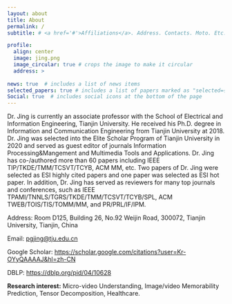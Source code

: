```yaml
---
layout: about
title: About
permalink: /
subtitle: # <a href='#'>Affiliations</a>. Address. Contacts. Moto. Etc.

profile:
  align: center
  image: jing.png
  image_circular: true # crops the image to make it circular
  address: >
   
news: true  # includes a list of news items
selected_papers: true # includes a list of papers marked as "selected={true}"
Social: true  # includes social icons at the bottom of the page
---
```


Dr. Jing  is currently an associate professor with the School of Electrical and Information Engineering, Tianjin University. He received his Ph.D. degree in Information and Communication Engineering from Tianjin University at 2018. Dr. Jing was selected into the Elite Scholar Program of Tianjin University in 2020 and served as guest editor of journals Information Processing&Mangement and Multimedia Tools and Applications.  Dr. Jing has co-/authored more than 60  papers including IEEE TIP/TKDE/TMM/TCSVT/TCYB, ACM MM, etc. Two papers of Dr. Jing were selected as ESI highly cited papers and one paper was selected as ESI hot paper. In addition, Dr. Jing has served as reviewers for many top journals and conferences, such as IEEE TPAMI/TNNLS/TGRS/TKDE/TMM/TCSVT/TCYB/SPL, ACM TWEB/TOIS/TIS/TOMM/MM, and PR/PRL/IF/IPM. 

Address: Room D125, Building 26, No.92 Weijin Road, 300072, Tianjin University, Tianjin, China

Email: pgjing@tju.edu.cn

Google Scholar: <a href = "https://scholar.google.com/citations?user=Kr-OYyQAAAAJ&hl=zh-CN">https://scholar.google.com/citations?user=Kr-OYyQAAAAJ&hl=zh-CN</a>

DBLP: https://dblp.org/pid/04/10628



**Research interest:** Micro-video Understanding, Image/video Memorability Prediction, Tensor Decomposition, Healthcare.

<!-- Write your biography here. Tell the world about yourself. Link to your favorite [subreddit](http://reddit.com). You can put a picture in, too. The code is already in, just name your picture `prof_pic.jpg` and put it in the `img/` folder.

Put your address / P.O. box / other info right below your picture. You can also disable any these elements by editing `profile` property of the YAML header of your `_pages/about.md`. Edit `_bibliography/papers.bib` and Jekyll will render your [publications page](/al-folio/publications/) automatically.

Link to your social media connections, too. This theme is set up to use [Font Awesome icons](http://fortawesome.github.io/Font-Awesome/) and [Academicons](https://jpswalsh.github.io/academicons/), like the ones below. Add your Facebook, Twitter, LinkedIn, Google Scholar, or just disable all of them. -->
